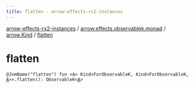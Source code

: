 ```yaml
---
title: flatten - arrow-effects-rx2-instances
---
```


[arrow-effects-rx2-instances](../../index.html) / [arrow.effects.observablek.monad](../index.html) / [arrow.Kind](index.html) / [flatten](./flatten.html)

# flatten

`@JvmName("flatten") fun <A> Kind<ForObservableK, Kind<ForObservableK, `[`A`](flatten.html#A)`>>.flatten(): ObservableK<`[`A`](flatten.html#A)`>`